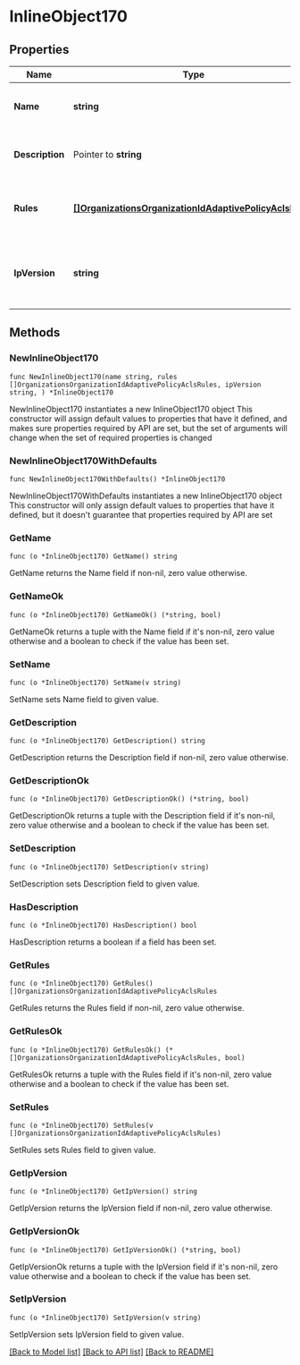 # InlineObject170

## Properties

Name | Type | Description | Notes
------------ | ------------- | ------------- | -------------
**Name** | **string** | Name of the adaptive policy ACL | 
**Description** | Pointer to **string** | Description of the adaptive policy ACL | [optional] [default to ""]
**Rules** | [**[]OrganizationsOrganizationIdAdaptivePolicyAclsRules**](OrganizationsOrganizationIdAdaptivePolicyAclsRules.md) | An ordered array of the adaptive policy ACL rules. | 
**IpVersion** | **string** | IP version of adpative policy ACL. One of: &#39;any&#39;, &#39;ipv4&#39; or &#39;ipv6&#39; | 

## Methods

### NewInlineObject170

`func NewInlineObject170(name string, rules []OrganizationsOrganizationIdAdaptivePolicyAclsRules, ipVersion string, ) *InlineObject170`

NewInlineObject170 instantiates a new InlineObject170 object
This constructor will assign default values to properties that have it defined,
and makes sure properties required by API are set, but the set of arguments
will change when the set of required properties is changed

### NewInlineObject170WithDefaults

`func NewInlineObject170WithDefaults() *InlineObject170`

NewInlineObject170WithDefaults instantiates a new InlineObject170 object
This constructor will only assign default values to properties that have it defined,
but it doesn't guarantee that properties required by API are set

### GetName

`func (o *InlineObject170) GetName() string`

GetName returns the Name field if non-nil, zero value otherwise.

### GetNameOk

`func (o *InlineObject170) GetNameOk() (*string, bool)`

GetNameOk returns a tuple with the Name field if it's non-nil, zero value otherwise
and a boolean to check if the value has been set.

### SetName

`func (o *InlineObject170) SetName(v string)`

SetName sets Name field to given value.


### GetDescription

`func (o *InlineObject170) GetDescription() string`

GetDescription returns the Description field if non-nil, zero value otherwise.

### GetDescriptionOk

`func (o *InlineObject170) GetDescriptionOk() (*string, bool)`

GetDescriptionOk returns a tuple with the Description field if it's non-nil, zero value otherwise
and a boolean to check if the value has been set.

### SetDescription

`func (o *InlineObject170) SetDescription(v string)`

SetDescription sets Description field to given value.

### HasDescription

`func (o *InlineObject170) HasDescription() bool`

HasDescription returns a boolean if a field has been set.

### GetRules

`func (o *InlineObject170) GetRules() []OrganizationsOrganizationIdAdaptivePolicyAclsRules`

GetRules returns the Rules field if non-nil, zero value otherwise.

### GetRulesOk

`func (o *InlineObject170) GetRulesOk() (*[]OrganizationsOrganizationIdAdaptivePolicyAclsRules, bool)`

GetRulesOk returns a tuple with the Rules field if it's non-nil, zero value otherwise
and a boolean to check if the value has been set.

### SetRules

`func (o *InlineObject170) SetRules(v []OrganizationsOrganizationIdAdaptivePolicyAclsRules)`

SetRules sets Rules field to given value.


### GetIpVersion

`func (o *InlineObject170) GetIpVersion() string`

GetIpVersion returns the IpVersion field if non-nil, zero value otherwise.

### GetIpVersionOk

`func (o *InlineObject170) GetIpVersionOk() (*string, bool)`

GetIpVersionOk returns a tuple with the IpVersion field if it's non-nil, zero value otherwise
and a boolean to check if the value has been set.

### SetIpVersion

`func (o *InlineObject170) SetIpVersion(v string)`

SetIpVersion sets IpVersion field to given value.



[[Back to Model list]](../README.md#documentation-for-models) [[Back to API list]](../README.md#documentation-for-api-endpoints) [[Back to README]](../README.md)


